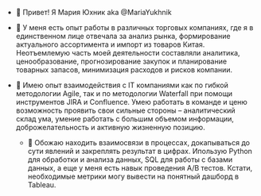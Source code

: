 - 👋  Привет! Я Мария Юхник aka @MariaYukhnik
  
- 🌱  У меня есть опыт работы в различных торговых компаниях, где я в единственном лице отвечала за анализ рынка, формирование актуального ассортимента и импорт из товаров Китая.
  Неотъемлемую часть моей деятельности составляли аналитика, ценообразование, прогнозирование закупок и планирование товарных запасов, минимизация расходов и рисков компании.
  
- 💞️  Имею опыт взаимодействия с IT компаниями как по гибкой методологии Agile, так и по методологии Waterfall при помощи инструментов JIRA и Confluence.
  Умею работать в команде и ценю возможность проявить свои сильные стороны – аналитический склад ума, умение работать с большим объемом информации, доброжелательность и активную жизненную позицию.

  -  👀 Обожаю находить взаимосвязи в процессах, докапываться до сути явлений и закреплять результат в цифрах.
  Ипользую Python для обработки и анализа данных, SQL для работы с базами данных, а еще у меня есть навык проведения A/B тестов. Кстати, необходимые метрики могу вывести на понятный дашборд в Tableau.


<!---
MariaYukhnik/MariaYukhnik is a ✨ special ✨ repository because its `README.md` (this file) appears on your GitHub profile.
You can click the Preview link to take a look at your changes.
--->
